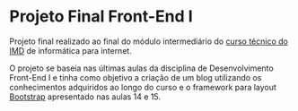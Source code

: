 # Projeto Final Front-End I

Projeto final realizado ao final do módulo intermediário do [curso técnico do IMD](https://www.imd.ufrn.br/portal/ensino/tecnico) de informática para internet.

O projeto se baseia nas últimas aulas da disciplina de Desenvolvimento Front-End I e tinha como objetivo a criação de um blog utilizando os conhecimentos adquiridos ao longo do curso e o framework  para layout [Bootstrap](https://getbootstrap.com.br/) apresentado nas aulas 14 e 15.
